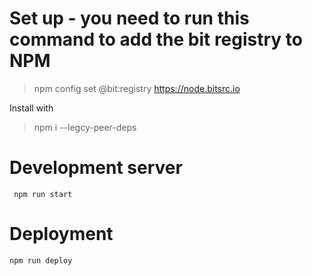 # Set up - you need to run this command to add the bit registry to NPM
> npm config set @bit:registry https://node.bitsrc.io
>

Install with 
> npm i --legcy-peer-deps


# Development server

` 
npm run start
`

# Deployment

`
npm run deploy
`


